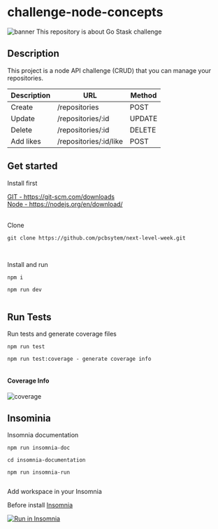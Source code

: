 # challenge-node-concepts
![banner](https://user-images.githubusercontent.com/19713358/85228409-b4b05c80-b3b9-11ea-8f44-a55134eb2b2e.png)
This repository is about Go Stask challenge

## Description

This project is a node API challenge (CRUD) that you can manage your repositories.

| Description | URL | Method |
| --- | --- | --- |
|Create | /repositories | POST
|Update | /repositories/:id | UPDATE
|Delete | /repositories/:id | DELETE
|Add likes | /repositories/:id/like | POST

## Get started

Install first

<a href="https://git-scm.com/downloads" target="_blank">
  GIT - https://git-scm.com/downloads
</a><br/>

<a href="https://nodejs.org/en/download/" target="_blank">
  Node - https://nodejs.org/en/download/
</a> 

<br/>
<br/>

Clone
```console
git clone https://github.com/pcbsytem/next-level-week.git
```
<br/>

Install and run
```console
npm i

npm run dev
 
```

## Run Tests

Run tests and generate coverage files 
```console
npm run test

npm run test:coverage - generate coverage info
 
```
#### Coverage Info
![coverage](https://user-images.githubusercontent.com/19713358/85227968-f4c21000-b3b6-11ea-90bf-11b540b333d4.png)

## Insominia

Insomnia documentation

```console
npm run insomnia-doc

cd insomnia-documentation

npm run insomnia-run
 
```

Add workspace in your Insomnia

Before install 
<a href="https://insomnia.rest/download/" target="_blank">Insomnia</a>


<a href="https://insomnia.rest/run/?label=challenge-node-concepts&uri=https%3A%2F%2Fchallenge-node-concepts" target="_blank">
  <img src="https://insomnia.rest/images/run.svg" alt="Run in Insomnia">
</a>
